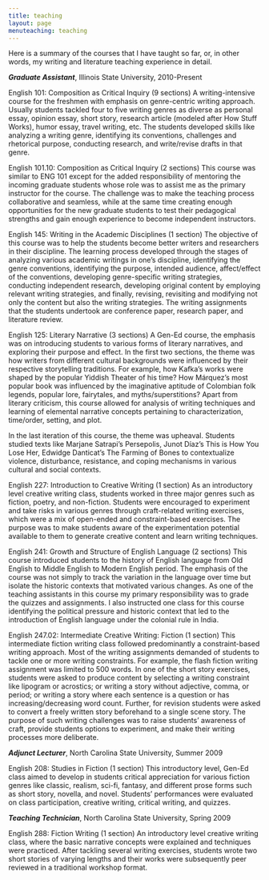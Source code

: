```yaml
---
title: teaching
layout: page
menuteaching: teaching
---
```


Here is a summary of the courses that I have taught so far, or, in other words, my writing and literature teaching experience in detail.

***Graduate Assistant***, Illinois State University, 2010-Present

English 101:  Composition as Critical Inquiry (9 sections)
A writing-intensive course for the freshmen with emphasis on genre-centric writing approach. Usually students tackled four to five writing genres as diverse as personal essay, opinion essay, short story, research article (modeled after How Stuff Works), humor essay, travel writing, etc. The students developed skills like analyzing a writing genre, identifying its conventions, challenges and rhetorical purpose, conducting research, and write/revise drafts in that genre.

English 101.10: Composition as Critical Inquiry (2 sections)
This course was similar to ENG 101 except for the added responsibility of mentoring the incoming graduate students whose role was to assist me as the primary instructor for the course. The challenge was to make the teaching process collaborative and seamless, while at the same time creating enough opportunities for the new graduate students to test their pedagogical strengths and gain enough experience to become independent instructors.

English 145: Writing in the Academic Disciplines (1 section)
The objective of this course was to help the students become better writers and researchers in their discipline. The learning process developed through the stages of analyzing various academic writings in one’s discipline, identifying the genre conventions, identifying the purpose, intended audience, affect/effect of the conventions, developing genre-specific writing strategies, conducting independent research, developing original content by employing relevant writing strategies, and finally, revising, revisiting and modifying not only the content but also the writing strategies. The writing assignments that the students undertook are conference paper, research paper, and literature review.

English 125: Literary Narrative (3 sections)
A Gen-Ed course, the emphasis was on introducing students to various forms of literary narratives, and exploring their purpose and effect. In the first two sections, the theme was how writers from different cultural backgrounds were influenced by their respective storytelling traditions. For example, how Kafka’s works were shaped by the popular Yiddish Theater of his time? How Márquez’s most popular book was influenced by the imaginative aptitude of Colombian folk legends, popular lore, fairytales, and myths/superstitions? Apart from literary criticism, this course allowed for analysis of writing techniques and learning of elemental narrative concepts pertaining to characterization, time/order, setting, and plot.

In the last iteration of this course, the theme was upheaval. Students studied texts like Marjane Satrapi’s Persepolis, Junot Díaz’s This is How You Lose Her, Edwidge Danticat’s The Farming of Bones to contextualize violence, disturbance, resistance, and coping mechanisms in various cultural and social contexts.

English 227: Introduction to Creative Writing (1 section)
As an introductory level creative writing class, students worked in three major genres such as fiction, poetry, and non-fiction. Students were encouraged to experiment and take risks in various genres through craft-related writing exercises, which were a mix of open-ended and constraint-based exercises. The purpose was to make students aware of the experimentation potential available to them to generate creative content and learn writing techniques.

English 241: Growth and Structure of English Language (2 sections)
This course introduced students to the history of English language from Old English to Middle English to Modern English period. The emphasis of the course was not simply to track the variation in the language over time but isolate the historic contexts that motivated various changes. As one of the teaching assistants in this course my primary responsibility was to grade the quizzes and assignments. I also instructed one class for this course identifying the political pressure and historic context that led to the introduction of English language under the colonial rule in India.

English 247.02: Intermediate Creative Writing: Fiction (1 section)
This intermediate fiction writing class followed predominantly a constraint-based writing approach. Most of the writing assignments demanded of students to tackle one or more writing constraints. For example, the flash fiction writing assignment was limited to 500 words. In one of the short story exercises, students were asked to produce content by selecting a writing constraint like lipogram or acrostics; or writing a story without adjective, comma, or period; or writing a story where each sentence is a question or has increasing/decreasing word count. Further, for revision students were asked to convert a freely written story beforehand to a single scene story. The purpose of such writing challenges was to raise students’ awareness of craft, provide students options to experiment, and make their writing processes more deliberate.


***Adjunct Lecturer***, North Carolina State University, Summer 2009

English 208: Studies in Fiction (1 section)
This introductory level, Gen-Ed class aimed to develop in students critical appreciation for various fiction genres like classic, realism, sci-fi, fantasy, and different prose forms such as short story, novella, and novel. Students’ performances were evaluated on class participation, creative writing, critical writing, and quizzes.


***Teaching Technician***, North Carolina State University, Spring 2009

English 288: Fiction Writing (1 section)
An introductory level creative writing class, where the basic narrative concepts were explained and techniques were practiced. After tackling several writing exercises, students wrote two short stories of varying lengths and their works were subsequently peer reviewed in a traditional workshop format.
